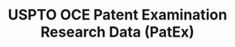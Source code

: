 ---
bigquery: https://console.cloud.google.com/bigquery?p=patents-public-data&d=uspto_oce_pair&page=dataset
citation: 'Graham, S. Marco, A., and Miller, A. (2015). “The USPTO Patent Examination
  Research Dataset: A Window on the Process of Patent Examination.”'
contributors: Graham, S. Marco, A., Miller, A.
cost: None
description: The latest version of PatEx (referred to below as the 2020 release) contains
  detailed information on nearly 11.9 million publicly-viewable provisional and non-provisional
  patent applications to the USPTO and over 4.6 million Patent Cooperation Treaty
  (PCT) applications. It is based on data that OCE downloaded from the Patent Examination
  Data System (PEDS) in April, 2021. The PEDS data are sourced from Public PAIR. The
  first time that OCE used PEDS as the basis of PatEx was for the 2019 release. We
  took the PEDS data and organized it into the familiar PatEx data files, which are
  based on the organization of the Public PAIR portal. The data files include information
  on each application’s characteristics, prosecution history, continuation history,
  claims of foreign priority, patent term adjustment history, publication history,
  and correspondence address information.
documentation: 'For the 2019 and later releases, new technical documentation is available
  https://www.uspto.gov/sites/default/files/documents/PatEx-2019-Technical-Doc.pdf


  A document describing the 2014-2017 data sets is available and can be cited as:
  Graham, Stuart J.H. and Marco, Alan C. and Miller, Richard, The USPTO Patent Examination
  Research Dataset: A Window on the Process of Patent Examination (November 30, 2015).
  Available at SSRN: https://ssrn.com/abstract=2702637.'
last_edit: Mon, 04 Apr 2022 19:06:22 GMT
location: https://www.uspto.gov/ip-policy/economic-research/research-datasets/patent-examination-research-dataset-public-pair
maintained_by: EconomicsData@uspto.gov
related_publications: https://ssrn.com/abstract=29956744, https://ssrn.com/abstract=2702637
schema_fields: '[''inventor_region_code'', ''parent_application_number'', ''inventor_name_first'',
  ''sequence_number'', ''status_code'', ''disposal_type'', ''examiner_name_first'',
  ''correspondence_street_line_2'', ''atty_docket_number'', ''parent_country'', ''inventor_address_type'',
  ''parent_filing_date'', ''event_description'', ''correspondence_country_code'',
  ''recorded_date'', ''correspondence_city'', ''earliest_pgpub_number'', ''correspondence_postal_code'',
  ''customer_number'', ''patent_number'', ''examiner_name_last'', ''application_type'',
  ''continuation_type'', ''inventor_country_code'', ''status_description'', ''invention_title'',
  ''correspondence_country_name'', ''examiner_art_unit'', ''wipo_pub_date'', ''invention_subject_matter'',
  ''abandon_date'', ''examiner_id'', ''parent_country_code'', ''confirm_number'',
  ''application_number_pair'', ''appl_status_date'', ''aia_first_to_file'', ''correspondence_region_name'',
  ''correspondence_name_line_2'', ''correspondence_name_line_1'', ''patent_issue_date'',
  ''inventor_country_name'', ''wipo_pub_number'', ''correspondence_region_code'',
  ''file_location'', ''appl_status_code'', ''inventor_rank'', ''application_number'',
  ''correspondence_street_line_1'', ''foreign_parent_date'', ''inventor_name_last'',
  ''examiner_name_middle'', ''child_application_number'', ''inventor_name_middle'',
  ''earliest_pgpub_date'', ''uspc_class'', ''child_filing_date'', ''foreign_parent_id'',
  ''file_location_date'', ''filing_date'', ''uspc_subclass'', ''small_entity_indicator'',
  ''event_code'']'
shortname: patex
tags:
- patents
- legal
- history
terms_of_use: 'USPTO’s online databases are not designed or intended to be a source
  for bulk downloads of USPTO data when accessed through the website’s interfaces.
  Individuals, companies, IP addresses, or blocks of IP addresses who, in effect,
  deny or decrease service by generating unusually high numbers of database accesses
  (searches, pages, or hits), whether generated manually or in an automated fashion,
  may be denied access to USPTO servers without notice.


  Bulk data products may be separately obtained from the USPTO, either for free or
  at the cost of dissemination. For details, see information on Electronic Bulk Data
  Products: https://www.uspto.gov/learning-and-resources/electronic-bulk-data-products'
title: USPTO OCE Patent Examination Research Data (PatEx)
uuid: 4342caa7-23af-420c-b2f6-6088f133df6a
---